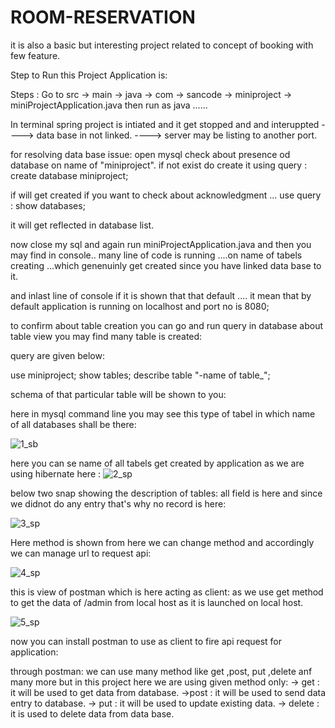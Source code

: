 # ROOM-RESERVATION
it is also a basic but interesting project related to concept of booking with few feature.

Step to Run this Project Application is:

Steps : Go to src → main  → java → com → sancode → miniproject → miniProjectApplication.java 
then run as java ......

In terminal spring project is intiated and  it get stopped and and interuppted 
 ----> data base in not linked.
 ----> server may be listing to another port.
 
 for resolving data base issue: open mysql check about presence od database on name of "miniproject".
 if not exist do create it using query : create database miniproject;
 
 if will get created if you want to check about acknowledgment ... use query : show databases;
 
 it will get reflected in database  list.
 
 now close my sql and again run miniProjectApplication.java and then you may find  in console..
  many line of code is running ....on name of tabels creating ...which genenuinly get created since 
  you have linked data base to it.
  
 
and inlast line of console if it is shown that that default ....
it mean that by default application is running on localhost and port no is 8080;

to confirm about table creation you can go and run query in database about table view you may find many table is created:

query are given below:

use miniproject;
show tables;
describe table "-name of table_";

schema of that particular table will be shown to you:

here in mysql command line you may see this type of tabel in which name of all databases shall be there:

![1_sb](https://user-images.githubusercontent.com/105698566/185990786-a67c66ab-0304-4fde-9102-e0d513e565d5.png)

here you can se name of all tabels get created by application as we are using hibernate here :
![2_sp](https://user-images.githubusercontent.com/105698566/185990941-4c659768-88db-431f-bda4-83f97080eb9b.png)

below two snap showing the description of tables: all field is here and since we didnot do any entry that's why no record is here:

![3_sp](https://user-images.githubusercontent.com/105698566/185990984-83a36e82-77ea-46c5-b8ab-2ac059a754ea.png)

Here method is shown from here we can change method and accordingly we can manage url to request api:

![4_sp](https://user-images.githubusercontent.com/105698566/185991023-9259a6c5-5e2c-4a23-a374-c83b6990d1b3.png)

this is view of postman which is here acting as client:
as we use get method to get the data of  /admin from local host as it is launched on local host.

![5_sp](https://user-images.githubusercontent.com/105698566/185991341-23243df2-ea51-4923-8ae0-4e27811cf422.png)




now you can install postman to use as client to fire api request for application:

through postman:
      we can use many method like get ,post, put ,delete anf many more but in this project here we are using given method only:
     -> get : it will be used to get data from database.
     ->post : it will be used to send data entry to database.
     -> put : it will be used to update existing data.
     -> delete : it is used to delete data from data base.
      
      
